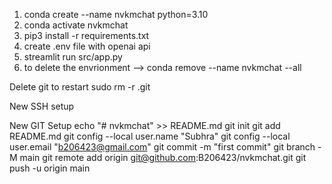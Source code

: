 1. conda create --name nvkmchat python=3.10
2. conda activate nvkmchat
3. pip3 install -r requirements.txt
4. create .env file with openai api
5. streamlit run src/app.py
6. to delete the envrionment --> conda remove --name nvkmchat --all


Delete git to restart 
sudo rm -r .git    

New SSH setup 


New GIT Setup 
echo "# nvkmchat" >> README.md
git init
git add README.md
git config --local user.name "Subhra"
git config --local user.email "b206423@gmail.com"
git commit -m "first commit"
git branch -M main
git remote add origin git@github.com:B206423/nvkmchat.git
git push -u origin main